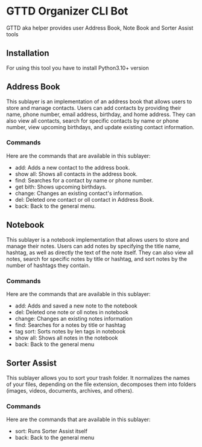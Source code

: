 # GTTD Organizer CLI Bot

GTTD aka helper provides user Address Book, Note Book and Sorter Assist tools

## Installation

For using this tool you have to install Python3.10+ version

## Address Book

This sublayer is an implementation of an address book that allows users to store and manage contacts. Users can add contacts by providing their name, phone number, email address, birthday, and home address. They can also view all contacts, search for specific contacts by name or phone number, view upcoming birthdays, and update existing contact information.

### Commands

Here are the commands that are available in this sublayer:

- add: Adds a new contact to the address book.
- show all: Shows all contacts in the address book.
- find: Searches for a contact by name or phone number.
- get bith: Shows upcoming birthdays.
- change: Changes an existing contact's information.
- del: Deleted one contact or oll contact in Address Book.
- back: Back to the general menu.

## Notebook

This sublayer is a notebook implementation that allows users to store and manage their notes. Users can add notes by specifying the title name, hashtag, as well as directly the text of the note itself. They can also view all notes, search for specific notes by title or hashtag, and sort notes by the number of hashtags they contain.

### Commands

Here are the commands that are available in this sublayer:

- add: Adds and saved a new note to the notebook
- del: Deleted one note or oll notes in notebook
- change: Changes an existing notes information
- find: Searches for a notes by title or hashtag
- tag sort: Sorts notes by len tags in notebook
- show all: Shows all notes in the notebook
- back: Back to the general menu

## Sorter Assist

This sublayer allows you to sort your trash folder. It normalizes the names of your files, depending on the file extension, decomposes them into folders (images, videos, documents, archives, and others).

### Commands

Here are the commands that are available in this sublayer:

- sort: Runs Sorter Assist itself
- back: Back to the general menu
